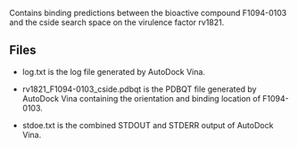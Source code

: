 Contains binding predictions between the bioactive compound F1094-0103 and the cside search space on the virulence factor rv1821.

## Files

- log.txt is the log file generated by AutoDock Vina.

- rv1821_F1094-0103_cside.pdbqt is the PDBQT file generated by AutoDock Vina containing the orientation and binding location of F1094-0103.

- stdoe.txt is the combined STDOUT and STDERR output of AutoDock Vina.

